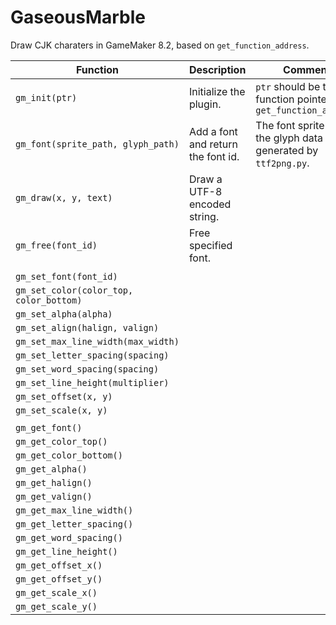 # GaseousMarble

Draw CJK charaters in GameMaker 8.2, based on `get_function_address`.

| **Function** | **Description** | **Comment** |
| -- | -- | -- |
| `gm_init(ptr)` | Initialize the plugin. | `ptr` should be the function pointer of `get_function_address` |
| `gm_font(sprite_path, glyph_path)` | Add a font and return the font id. | The font sprite and the glyph data can be generated by `ttf2png.py`. |
| `gm_draw(x, y, text)` | Draw a UTF-8 encoded string. | |
| `gm_free(font_id)` | Free specified font. | |
| |||
| `gm_set_font(font_id)` | | |
| `gm_set_color(color_top, color_bottom)` | | |
| `gm_set_alpha(alpha)` | | |
| `gm_set_align(halign, valign)` | | |
| `gm_set_max_line_width(max_width)` | | |
| `gm_set_letter_spacing(spacing)` | | |
| `gm_set_word_spacing(spacing)` | | |
| `gm_set_line_height(multiplier)` | | |
| `gm_set_offset(x, y)` | | |
| `gm_set_scale(x, y)` | | |
| |||
| `gm_get_font()` | | |
| `gm_get_color_top()` | | |
| `gm_get_color_bottom()` | | |
| `gm_get_alpha()` | | |
| `gm_get_halign()` | | |
| `gm_get_valign()` | | |
| `gm_get_max_line_width()` | | |
| `gm_get_letter_spacing()` | | |
| `gm_get_word_spacing()` | | |
| `gm_get_line_height()` | | |
| `gm_get_offset_x()` | | |
| `gm_get_offset_y()` | | |
| `gm_get_scale_x()` | | |
| `gm_get_scale_y()` | | |